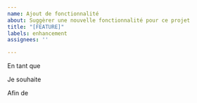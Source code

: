 ```yaml
---
name: Ajout de fonctionnalité
about: Suggèrer une nouvelle fonctionnalité pour ce projet
title: "[FEATURE]"
labels: enhancement
assignees: ''

---
```


En tant que

Je souhaite

Afin de
